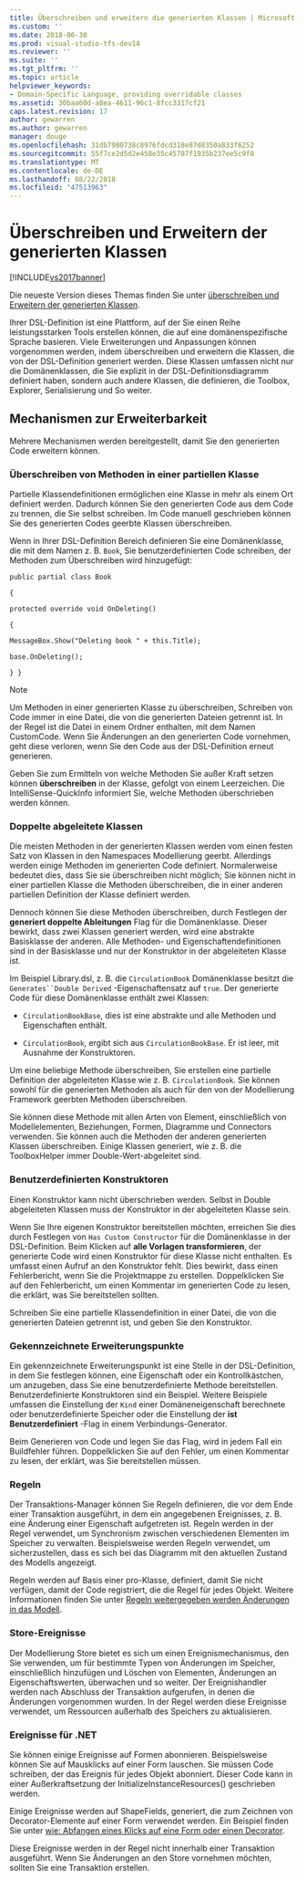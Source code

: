 ```yaml
---
title: Überschreiben und erweitern die generierten Klassen | Microsoft-Dokumentation
ms.custom: ''
ms.date: 2018-06-30
ms.prod: visual-studio-tfs-dev14
ms.reviewer: ''
ms.suite: ''
ms.tgt_pltfrm: ''
ms.topic: article
helpviewer_keywords:
- Domain-Specific Language, providing overridable classes
ms.assetid: 30baa60d-a8ea-4611-96c1-8fcc3317cf21
caps.latest.revision: 17
author: gewarren
ms.author: gewarren
manager: douge
ms.openlocfilehash: 31db7980738c8976fdcd318e87d8350a833f6252
ms.sourcegitcommit: 55f7ce2d5d2e458e35c45787f1935b237ee5c9f8
ms.translationtype: MT
ms.contentlocale: de-DE
ms.lasthandoff: 08/22/2018
ms.locfileid: "47513963"
---
```

# <a name="overriding-and-extending-the-generated-classes"></a>Überschreiben und Erweitern der generierten Klassen
[!INCLUDE[vs2017banner](../includes/vs2017banner.md)]

Die neueste Version dieses Themas finden Sie unter [überschreiben und Erweitern der generierten Klassen](https://docs.microsoft.com/visualstudio/modeling/overriding-and-extending-the-generated-classes).  
  
Ihrer DSL-Definition ist eine Plattform, auf der Sie einen Reihe leistungsstarken Tools erstellen können, die auf eine domänenspezifische Sprache basieren. Viele Erweiterungen und Anpassungen können vorgenommen werden, indem überschreiben und erweitern die Klassen, die von der DSL-Definition generiert werden. Diese Klassen umfassen nicht nur die Domänenklassen, die Sie explizit in der DSL-Definitionsdiagramm definiert haben, sondern auch andere Klassen, die definieren, die Toolbox, Explorer, Serialisierung und So weiter.  
  
## <a name="extensibility-mechanisms"></a>Mechanismen zur Erweiterbarkeit  
 Mehrere Mechanismen werden bereitgestellt, damit Sie den generierten Code erweitern können.  
  
### <a name="overriding-methods-in-a-partial-class"></a>Überschreiben von Methoden in einer partiellen Klasse  
 Partielle Klassendefinitionen ermöglichen eine Klasse in mehr als einem Ort definiert werden. Dadurch können Sie den generierten Code aus dem Code zu trennen, die Sie selbst schreiben. Im Code manuell geschrieben können Sie des generierten Codes geerbte Klassen überschreiben.  
  
 Wenn in Ihrer DSL-Definition Bereich definieren Sie eine Domänenklasse, die mit dem Namen z. B. `Book`, Sie benutzerdefinierten Code schreiben, der Methoden zum Überschreiben wird hinzugefügt:  
  
 `public partial class Book`  
  
 `{`  
  
 `protected override void OnDeleting()`  
  
 `{`  
  
 `MessageBox.Show("Deleting book " + this.Title);`  
  
 `base.OnDeleting();`  
  
 `} }`  
  
> [!NOTE]
>  Um Methoden in einer generierten Klasse zu überschreiben, Schreiben von Code immer in eine Datei, die von die generierten Dateien getrennt ist. In der Regel ist die Datei in einem Ordner enthalten, mit dem Namen CustomCode. Wenn Sie Änderungen an den generierten Code vornehmen, geht diese verloren, wenn Sie den Code aus der DSL-Definition erneut generieren.  
  
 Geben Sie zum Ermitteln von welche Methoden Sie außer Kraft setzen können **überschreiben** in der Klasse, gefolgt von einem Leerzeichen. Die IntelliSense-QuickInfo informiert Sie, welche Methoden überschrieben werden können.  
  
### <a name="double-derived-classes"></a>Doppelte abgeleitete Klassen  
 Die meisten Methoden in der generierten Klassen werden vom einen festen Satz von Klassen in den Namespaces Modellierung geerbt. Allerdings werden einige Methoden im generierten Code definiert. Normalerweise bedeutet dies, dass Sie sie überschreiben nicht möglich; Sie können nicht in einer partiellen Klasse die Methoden überschreiben, die in einer anderen partiellen Definition der Klasse definiert werden.  
  
 Dennoch können Sie diese Methoden überschreiben, durch Festlegen der **generiert doppelte Ableitungen** Flag für die Domänenklasse. Dieser bewirkt, dass zwei Klassen generiert werden, wird eine abstrakte Basisklasse der anderen. Alle Methoden- und Eigenschaftendefinitionen sind in der Basisklasse und nur der Konstruktor in der abgeleiteten Klasse ist.  
  
 Im Beispiel Library.dsl, z. B. die `CirculationBook` Domänenklasse besitzt die `Generates``Double Derived` -Eigenschaftensatz auf `true`. Der generierte Code für diese Domänenklasse enthält zwei Klassen:  
  
-   `CirculationBookBase`, dies ist eine abstrakte und alle Methoden und Eigenschaften enthält.  
  
-   `CirculationBook`, ergibt sich aus `CirculationBookBase`. Er ist leer, mit Ausnahme der Konstruktoren.  
  
 Um eine beliebige Methode überschreiben, Sie erstellen eine partielle Definition der abgeleiteten Klasse wie z. B. `CirculationBook`. Sie können sowohl für die generierten Methoden als auch für den von der Modellierung Framework geerbten Methoden überschreiben.  
  
 Sie können diese Methode mit allen Arten von Element, einschließlich von Modellelementen, Beziehungen, Formen, Diagramme und Connectors verwenden. Sie können auch die Methoden der anderen generierten Klassen überschreiben. Einige Klassen generiert, wie z. B. die ToolboxHelper immer Double-Wert-abgeleitet sind.  
  
### <a name="custom-constructors"></a>Benutzerdefinierten Konstruktoren  
 Einen Konstruktor kann nicht überschrieben werden. Selbst in Double abgeleiteten Klassen muss der Konstruktor in der abgeleiteten Klasse sein.  
  
 Wenn Sie Ihre eigenen Konstruktor bereitstellen möchten, erreichen Sie dies durch Festlegen von `Has Custom Constructor` für die Domänenklasse in der DSL-Definition. Beim Klicken auf **alle Vorlagen transformieren**, der generierte Code wird einen Konstruktor für diese Klasse nicht enthalten. Es umfasst einen Aufruf an den Konstruktor fehlt. Dies bewirkt, dass einen Fehlerbericht, wenn Sie die Projektmappe zu erstellen. Doppelklicken Sie auf den Fehlerbericht, um einen Kommentar im generierten Code zu lesen, die erklärt, was Sie bereitstellen sollten.  
  
 Schreiben Sie eine partielle Klassendefinition in einer Datei, die von die generierten Dateien getrennt ist, und geben Sie den Konstruktor.  
  
### <a name="flagged-extension-points"></a>Gekennzeichnete Erweiterungspunkte  
 Ein gekennzeichnete Erweiterungspunkt ist eine Stelle in der DSL-Definition, in dem Sie festlegen können, eine Eigenschaft oder ein Kontrollkästchen, um anzugeben, dass Sie eine benutzerdefinierte Methode bereitstellen. Benutzerdefinierte Konstruktoren sind ein Beispiel. Weitere Beispiele umfassen die Einstellung der `Kind` einer Domäneneigenschaft berechnete oder benutzerdefinierte Speicher oder die Einstellung der **ist Benutzerdefiniert** -Flag in einem Verbindungs-Generator.  
  
 Beim Generieren von Code und legen Sie das Flag, wird in jedem Fall ein Buildfehler führen. Doppelklicken Sie auf den Fehler, um einen Kommentar zu lesen, der erklärt, was Sie bereitstellen müssen.  
  
### <a name="rules"></a>Regeln  
 Der Transaktions-Manager können Sie Regeln definieren, die vor dem Ende einer Transaktion ausgeführt, in dem ein angegebenen Ereignisses, z. B. eine Änderung einer Eigenschaft aufgetreten ist. Regeln werden in der Regel verwendet, um Synchronism zwischen verschiedenen Elementen im Speicher zu verwalten. Beispielsweise werden Regeln verwendet, um sicherzustellen, dass es sich bei das Diagramm mit den aktuellen Zustand des Modells angezeigt.  
  
 Regeln werden auf Basis einer pro-Klasse, definiert, damit Sie nicht verfügen, damit der Code registriert, die die Regel für jedes Objekt. Weitere Informationen finden Sie unter [Regeln weitergegeben werden Änderungen in das Modell](../modeling/rules-propagate-changes-within-the-model.md).  
  
### <a name="store-events"></a>Store-Ereignisse  
 Der Modellierung Store bietet es sich um einen Ereignismechanismus, den Sie verwenden, um für bestimmte Typen von Änderungen im Speicher, einschließlich hinzufügen und Löschen von Elementen, Änderungen an Eigenschaftswerten, überwachen und so weiter. Der Ereignishandler werden nach Abschluss der Transaktion aufgerufen, in denen die Änderungen vorgenommen wurden. In der Regel werden diese Ereignisse verwendet, um Ressourcen außerhalb des Speichers zu aktualisieren.  
  
### <a name="net-events"></a>Ereignisse für .NET  
 Sie können einige Ereignisse auf Formen abonnieren. Beispielsweise können Sie auf Mausklicks auf einer Form lauschen. Sie müssen Code schreiben, der das Ereignis für jedes Objekt abonniert. Dieser Code kann in einer Außerkraftsetzung der InitializeInstanceResources() geschrieben werden.  
  
 Einige Ereignisse werden auf ShapeFields, generiert, die zum Zeichnen von Decorator-Elemente auf einer Form verwendet werden. Ein Beispiel finden Sie unter [wie: Abfangen eines Klicks auf eine Form oder einen Decorator](../modeling/how-to-intercept-a-click-on-a-shape-or-decorator.md).  
  
 Diese Ereignisse werden in der Regel nicht innerhalb einer Transaktion ausgeführt. Wenn Sie Änderungen an den Store vornehmen möchten, sollten Sie eine Transaktion erstellen.



